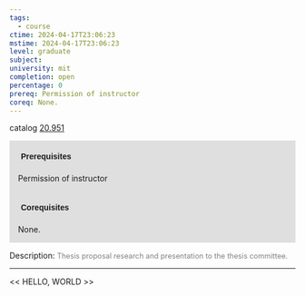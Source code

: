 ```yaml
---
tags:
  - course
ctime: 2024-04-17T23:06:23
mstime: 2024-04-17T23:06:23
level: graduate
subject: 
university: mit
completion: open
percentage: 0
prereq: Permission of instructor
coreq: None.
---
```


catalog [20.951](http://student.mit.edu/catalog/m20a.html#20.951)

<span style="display: block; padding: 15px; background-color: rgb(100, 100, 100, 0.2);"><font id="m_prereq2063_0" style="display: block; font-family: Arial, sans-serif; font-weight: bold; padding: 5px">Prerequisites</font><br><span id="prereq2063_0">Permission of instructor</span></span>
<span style="display: block; padding: 15px; background-color: rgb(100, 100, 100, 0.2);"><font id="m_coreq2063_0" style="display: block; font-family: Arial, sans-serif; font-weight: bold; padding: 5px">Corequisites</font><br><span id="coreq2063_0">None.</span></span>

<font style="">Description:</font>
<font style="color: grey; font-size: 0.8rem;">Thesis proposal research and presentation to the thesis committee.</font>



---

<< HELLO, WORLD >>
